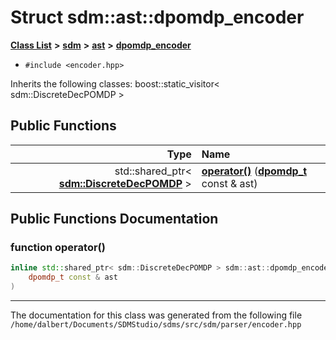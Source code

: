 
<NavBar active_item_id="2"/>

# Struct sdm::ast::dpomdp\_encoder


[**Class List**](annotated.md) **>** [**sdm**](namespacesdm.md) **>** [**ast**](namespacesdm_1_1ast.md) **>** [**dpomdp\_encoder**](structsdm_1_1ast_1_1dpomdp__encoder.md)





* `#include <encoder.hpp>`



Inherits the following classes: boost::static_visitor< sdm::DiscreteDecPOMDP >












## Public Functions

| Type | Name |
| ---: | :--- |
|  std::shared\_ptr&lt; [**sdm::DiscreteDecPOMDP**](classsdm_1_1DiscreteDecPOMDP.md) &gt; | [**operator()**](structsdm_1_1ast_1_1dpomdp__encoder.md#function-operator()) ([**dpomdp\_t**](structsdm_1_1ast_1_1dpomdp__t.md) const & ast) <br> |








## Public Functions Documentation


### function operator() 


```cpp
inline std::shared_ptr< sdm::DiscreteDecPOMDP > sdm::ast::dpomdp_encoder::operator() (
    dpomdp_t const & ast
) 
```



------------------------------
The documentation for this class was generated from the following file `/home/dalbert/Documents/SDMStudio/sdms/src/sdm/parser/encoder.hpp`